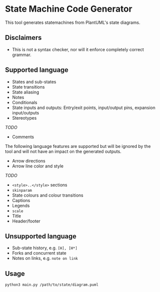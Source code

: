 # State Machine Code Generator

This tool generates statemachines from PlantUML's state diagrams.

## Disclaimers

- This is not a syntax checker, nor will it enforce completely correct grammar.

## Supported language

- States and sub-states
- State transitions
- State aliasing
- Notes
- Conditionals
- State inputs and outputs: Entry/exit points, input/output pins, expansion input/outputs
- Stereotypes

*TODO*
- Comments

The following language features are supported but will be ignored by the tool and will not have an impact on the generated outputs.

- Arrow directions
- Arrow line color and style

*TODO*
- `<style>..</style>` sections
- `skinparam`
- State colours and colour transitions
- Captions
- Legends
- `scale`
- Title
- Header/footer


## Unsupported language

- Sub-state history, e.g. `[H], [H*]`
- Forks and concurrent state
- Notes on links, e.g. `note on link`

## Usage

`python3 main.py /path/to/state/diagram.puml`
